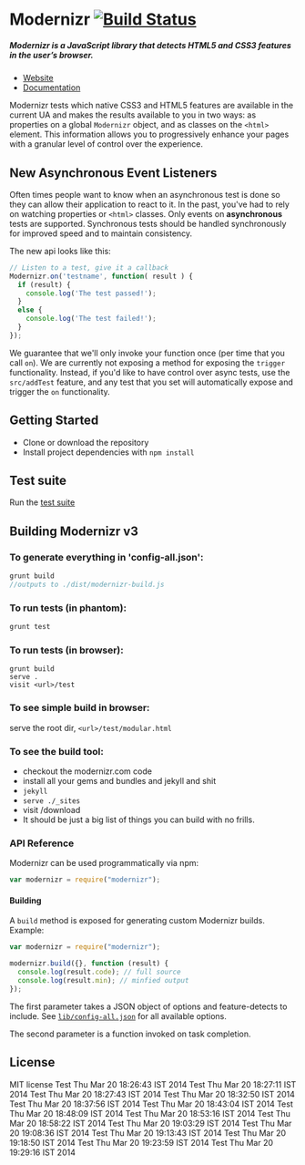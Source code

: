 # Modernizr [![Build Status](https://secure.travis-ci.org/Modernizr/Modernizr.png?branch=master)](http://travis-ci.org/Modernizr/Modernizr)

##### Modernizr is a JavaScript library that detects HTML5 and CSS3 features in the user’s browser.

- [Website](http://www.modernizr.com)
- [Documentation](http://www.modernizr.com/docs/)

Modernizr tests which native CSS3 and HTML5 features are available in the current UA and makes the results available to you in two ways: as properties on a global `Modernizr` object, and as classes on the `<html>` element. This information allows you to progressively enhance your pages with a granular level of control over the experience.

## New Asynchronous Event Listeners

Often times people want to know when an asynchronous test is done so they can allow their application to react to it.
In the past, you've had to rely on watching properties or `<html>` classes. Only events on **asynchronous** tests are
supported. Synchronous tests should be handled synchronously for improved speed and to maintain consistency.

The new api looks like this:

```javascript
// Listen to a test, give it a callback
Modernizr.on('testname', function( result ) {
  if (result) {
    console.log('The test passed!');
  }
  else {
    console.log('The test failed!');
  }
});
```

We guarantee that we'll only invoke your function once (per time that you call `on`). We are currently not exposing
a method for exposing the `trigger` functionality. Instead, if you'd like to have control over async tests, use the
`src/addTest` feature, and any test that you set will automatically expose and trigger the `on` functionality.

## Getting Started

- Clone or download the repository
- Install project dependencies with `npm install`

## Test suite

Run the [test suite](http://modernizr.github.com/Modernizr/test/)

## Building Modernizr v3

### To generate everything in 'config-all.json':

```js
grunt build
//outputs to ./dist/modernizr-build.js
```

### To run tests (in phantom):

```js
grunt test
```

### To run tests (in browser):

```shell
grunt build
serve .
visit <url>/test
```

### To see simple build in browser:

serve the root dir, `<url>/test/modular.html`

### To see the build tool:

* checkout the modernizr.com code
* install all your gems and bundles and jekyll and shit
* `jekyll`
* `serve ./_sites`
* visit <url>/download
* It should be just a big list of things you can build with no frills.

### API Reference

Modernizr can be used programmatically via npm:

```javascript
var modernizr = require("modernizr");
```

#### Building

A `build` method is exposed for generating custom Modernizr builds. Example:

```javascript
var modernizr = require("modernizr");

modernizr.build({}, function (result) {
  console.log(result.code); // full source
  console.log(result.min); // minfied output
});
```

The first parameter takes a JSON object of options and feature-detects to include. See [`lib/config-all.json`](lib/config-all.json) for all available options.

The second parameter is a function invoked on task completion.

## License

MIT license
Test Thu Mar 20 18:26:43 IST 2014
Test Thu Mar 20 18:27:11 IST 2014
Test Thu Mar 20 18:27:43 IST 2014
Test Thu Mar 20 18:32:50 IST 2014
Test Thu Mar 20 18:37:56 IST 2014
Test Thu Mar 20 18:43:04 IST 2014
Test Thu Mar 20 18:48:09 IST 2014
Test Thu Mar 20 18:53:16 IST 2014
Test Thu Mar 20 18:58:22 IST 2014
Test Thu Mar 20 19:03:29 IST 2014
Test Thu Mar 20 19:08:36 IST 2014
Test Thu Mar 20 19:13:43 IST 2014
Test Thu Mar 20 19:18:50 IST 2014
Test Thu Mar 20 19:23:59 IST 2014
Test Thu Mar 20 19:29:16 IST 2014
